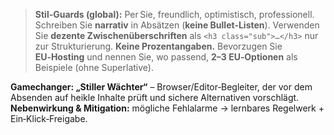 > **Stil-Guards (global):** Per Sie, freundlich, optimistisch, professionell. Schreiben Sie **narrativ** in Absätzen (**keine Bullet-Listen**).
> Verwenden Sie **dezente Zwischenüberschriften** als `<h3 class="sub">…</h3>` nur zur Strukturierung. **Keine Prozentangaben.**
> Bevorzugen Sie **EU‑Hosting** und nennen Sie, wo passend, **2–3 EU‑Optionen** als Beispiele (ohne Superlative).

**Gamechanger: „Stiller Wächter“** – Browser/Editor‑Begleiter, der vor dem Absenden auf heikle Inhalte prüft und sichere Alternativen vorschlägt.
**Nebenwirkung & Mitigation:** mögliche Fehlalarme → lernbares Regelwerk + Ein‑Klick‑Freigabe.
